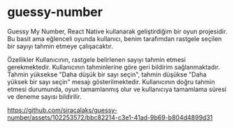 # guessy-number
Guessy My Number, React Native kullanarak geliştirdiğim bir oyun projesidir. Bu basit ama eğlenceli oyunda kullanıcı, benim tarafımdan rastgele seçilen bir sayıyı tahmin etmeye çalışacaktır.

Özellikler
Kullanıcının, rastgele belirlenen sayıyı tahmin etmesi gerekmektedir.
Kullanıcının tahminlerine göre geri bildirim sağlanmaktadır. Tahmin yüksekse "Daha düşük bir sayı seçin", tahmin düşükse "Daha yüksek bir sayı seçin" mesajı gösterilmektedir.
Kullanıcının doğru tahmin etmesi durumunda, oyun tamamlanmış olur ve kullanıcıya tamamlama süresi ve deneme sayısı bildirilir.




https://github.com/siracalaks/guessy-number/assets/102253572/bbc82214-c3e1-41ad-9b69-b804d4899d31

